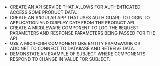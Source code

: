 - CREATE AN API SERVICE THAT ALLOWS FOR AUTHENTICATED ACCESS SOME PRODUCT DATA.
- CREATE AN ANGULAR APP THAT USES AUTH GUARD TO LOGIN TO APPLICATION AND  DISPLAY DATA FROM THE PRODUCT API
- CREATE A MIDDLEWARE COMPONENT TO LOG THE REQUEST PARAMETERS AND RESPONSE PARAMETERS BEING PASSED FOR THE API
- USE A MICR-ORM COMPONENT LIKE ENTITY FRAMEWORK OR ADO.NET TO CONNECT TO DATABASE AND RETREIVE DATA.
- DEMONSTATE AN EXAMPLE OF SUBJECT WHERE COMPONENTS RESPOND TO CHANGE IN VALUE FOR SUBJECT.